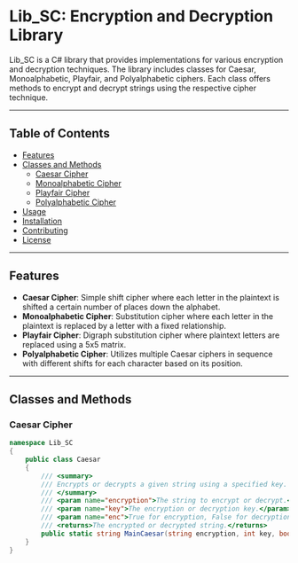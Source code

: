 # Lib_SC: Encryption and Decryption Library

Lib_SC is a C# library that provides implementations for various encryption and decryption techniques. The library includes classes for Caesar, Monoalphabetic, Playfair, and Polyalphabetic ciphers. Each class offers methods to encrypt and decrypt strings using the respective cipher technique.

---

## Table of Contents

- [Features](#features)
- [Classes and Methods](#classes-and-methods)
  - [Caesar Cipher](#caesar-cipher)
  - [Monoalphabetic Cipher](#monoalphabetic-cipher)
  - [Playfair Cipher](#playfair-cipher)
  - [Polyalphabetic Cipher](#polyalphabetic-cipher)
- [Usage](#usage)
- [Installation](#installation)
- [Contributing](#contributing)
- [License](#license)

---

## Features

- **Caesar Cipher**: Simple shift cipher where each letter in the plaintext is shifted a certain number of places down the alphabet.
- **Monoalphabetic Cipher**: Substitution cipher where each letter in the plaintext is replaced by a letter with a fixed relationship.
- **Playfair Cipher**: Digraph substitution cipher where plaintext letters are replaced using a 5x5 matrix.
- **Polyalphabetic Cipher**: Utilizes multiple Caesar ciphers in sequence with different shifts for each character based on its position.

---

## Classes and Methods

### Caesar Cipher

```csharp
namespace Lib_SC
{
    public class Caesar
    {
        /// <summary>
        /// Encrypts or decrypts a given string using a specified key.
        /// </summary>
        /// <param name="encryption">The string to encrypt or decrypt.</param>
        /// <param name="key">The encryption or decryption key.</param>
        /// <param name="enc">True for encryption, False for decryption.</param>
        /// <returns>The encrypted or decrypted string.</returns>
        public static string MainCaesar(string encryption, int key, bool enc);
    }
}
